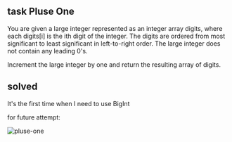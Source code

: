 ## task Pluse One


You are given a large integer represented as an integer array digits, where each digits[i] is the ith digit of the integer. The digits are ordered from most significant to least significant in left-to-right order. The large integer does not contain any leading 0's.

Increment the large integer by one and return the resulting array of digits.


## solved
It's the first time when I need to use BigInt

for future attempt:

![pluse-one](https://user-images.githubusercontent.com/62597552/165879467-fbe60cb4-8968-4a22-b97f-f48632b19385.png)


